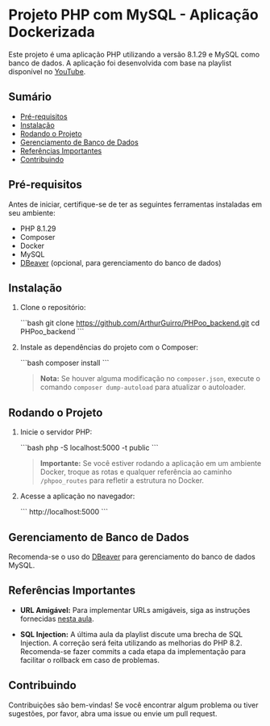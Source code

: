 
# Projeto PHP com MySQL - Aplicação Dockerizada

Este projeto é uma aplicação PHP utilizando a versão 8.1.29 e MySQL como banco de dados. A aplicação foi desenvolvida com base na playlist disponível no [YouTube](https://www.youtube.com/playlist?list=PLyugqHiq-SKdK8YjyV7x51IWZxpk9wVQN).

## Sumário

- [Pré-requisitos](#pré-requisitos)
- [Instalação](#instalação)
- [Rodando o Projeto](#rodando-o-projeto)
- [Gerenciamento de Banco de Dados](#gerenciamento-de-banco-de-dados)
- [Referências Importantes](#referências-importantes)
- [Contribuindo](#contribuindo)

## Pré-requisitos

Antes de iniciar, certifique-se de ter as seguintes ferramentas instaladas em seu ambiente:

- PHP 8.1.29
- Composer
- Docker
- MySQL
- [DBeaver](https://dbeaver.io/) (opcional, para gerenciamento do banco de dados)

## Instalação

1. Clone o repositório:

   \`\`\`bash
   git clone https://github.com/ArthurGuirro/PHPoo_backend.git
   cd PHPoo_backend
   \`\`\`

2. Instale as dependências do projeto com o Composer:

   \`\`\`bash
   composer install
   \`\`\`

   > **Nota:** Se houver alguma modificação no `composer.json`, execute o comando `composer dump-autoload` para atualizar o autoloader.

## Rodando o Projeto

1. Inicie o servidor PHP:

   \`\`\`bash
   php -S localhost:5000 -t public
   \`\`\`

   > **Importante:** Se você estiver rodando a aplicação em um ambiente Docker, troque as rotas e qualquer referência ao caminho `/phpoo_routes` para refletir a estrutura no Docker.

2. Acesse a aplicação no navegador:

   \`\`\`
   http://localhost:5000
   \`\`\`

## Gerenciamento de Banco de Dados

Recomenda-se o uso do [DBeaver](https://dbeaver.io/) para gerenciamento do banco de dados MySQL.

## Referências Importantes

- **URL Amigável:** Para implementar URLs amigáveis, siga as instruções fornecidas [nesta aula](https://www.youtube.com/watch?v=-PeSLuzEEuk).

- **SQL Injection:** A última aula da playlist discute uma brecha de SQL Injection. A correção será feita utilizando as melhorias do PHP 8.2. Recomenda-se fazer commits a cada etapa da implementação para facilitar o rollback em caso de problemas.

## Contribuindo

Contribuições são bem-vindas! Se você encontrar algum problema ou tiver sugestões, por favor, abra uma issue ou envie um pull request.


